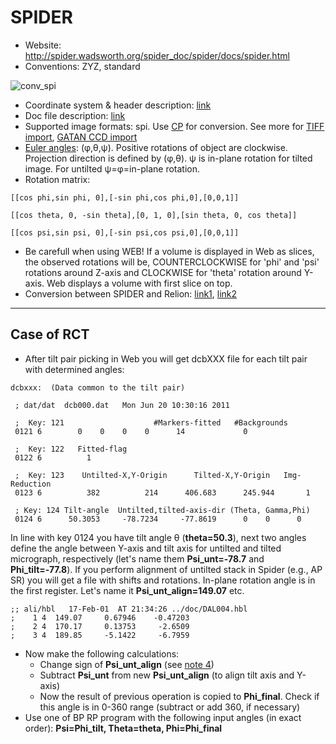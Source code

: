 # SPIDER
  * Website: http://spider.wadsworth.org/spider_doc/spider/docs/spider.html
  * Conventions: ZYZ, standard

![conv_spi](https://cloud.githubusercontent.com/assets/6952870/7274235/6590f508-e8fb-11e4-9600-ccd7ca710a04.png)

  * Coordinate system & header description: [link](http://www.wadsworth.org/spider_doc/spider/docs/image_doc.html)
  * Doc file description: [link](http://spider.wadsworth.org/spider_doc/spider/docs/docfile.html)
  * Supported image formats: spi. Use [CP](http://www.wadsworth.org/spider_doc/spider/docs/man/cp.html) for conversion. See more for [TIFF import](http://spider.wadsworth.org/spider_doc/spider/docs/faq.html#import), [GATAN CCD import](http://spider.wadsworth.org/spider_doc/spider/docs/faq.html#GATAN) 
  * [Euler angles](http://www.wadsworth.org/spider_doc/spider/docs/euler.html): (φ,θ,ψ). Positive rotations of object are clockwise. Projection direction is defined by (φ,θ). ψ is in-plane rotation for tilted image. For untilted ψ=φ=in-plane rotation.
  * Rotation matrix:
 ```
 [[cos phi,sin phi, 0],[-sin phi,cos phi,0],[0,0,1]]

 [[cos theta, 0, -sin theta],[0, 1, 0],[sin theta, 0, cos theta]]

 [[cos psi,sin psi, 0],[-sin psi,cos psi,0],[0,0,1]]
 ```
  * Be carefull when using WEB!  If a volume is displayed in Web as slices, the observed rotations will be, COUNTERCLOCKWISE for 'phi' and 'psi' rotations around Z-axis and CLOCKWISE for 'theta' rotation around Y-axis. Web displays a volume with first slice on top.
  * Conversion between SPIDER and Relion: [link1](http://spider.wadsworth.org/spider_doc/spider/docs/techs/emx/spi2relion.html), [link2](http://spider.wadsworth.org/spider_doc/spider/docs/techs/emx/relion2spi.html)
  
---
## Case of RCT
 * After tilt pair picking in Web you will get dcbXXX file for each tilt pair with determined angles:
```
dcbxxx:  (Data common to the tilt pair)

 ; dat/dat  dcb000.dat   Mon Jun 20 10:30:16 2011

 ;  Key: 121                    #Markers-fitted   #Backgrounds 
 0121 6        0    0    0    0      14             0

 ;  Key: 122   Fitted-flag 
 0122 6          1         

 ;  Key: 123    Untilted-X,Y-Origin      Tilted-X,Y-Origin   Img-Reduction 
 0123 6          382          214      406.683      245.944       1          

 ; Key: 124 Tilt-angle  Untilted,tilted-axis-dir (Theta, Gamma,Phi) 
 0124 6      50.3053     -78.7234     -77.8619      0    0      0
```
In line with key 0124 you have tilt angle θ (**theta=50.3**), next two angles define the angle between Y-axis and tilt axis for untilted and tilted micrograph, respectively (let's name them **Psi_unt=-78.7** and **Phi_tilt=-77.8**). 
If you perform alignment of untilted stack in Spider (e.g., AP SR) you will get a file with shifts and rotations. In-plane rotation angle is in the first register. Let's name it **Psi_unt_align=149.07** etc.
```
;; ali/hbl   17-Feb-01  AT 21:34:26 ../doc/DAL004.hbl
;    1 4  149.07     0.67946    -0.47203
;    2 4  170.17     0.13753     -2.6509
;    3 4  189.85     -5.1422     -6.7959
```
  * Now make the following calculations:
    * Change sign of **Psi_unt_align** (see [note 4](http://www.wadsworth.org/spider_doc/spider/docs/man/apsr.html))
    * Subtract **Psi_unt** from new **Psi_unt_align** (to align tilt axis and Y-axis)
    * Now the result of previous operation is copied to **Phi_final**. Check if this angle is in 0-360 range (subtract or add 360, if necessary)
  * Use one of BP RP program with the following input angles (in exact order): **Psi=Phi_tilt, Theta=theta, Phi=Phi_final**
